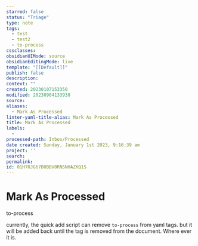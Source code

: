 ```yaml
---
starred: false
status: "Triage"
type: note
tags:
  - test
  - test2
  - to-process
cssclasses: 
obsidianUIMode: source
obsidianEditingMode: live
template: "[[Default]]"
publish: false
description: 
context: ""
created: 20230107153350
modified: 20230904133938
source: 
aliases:
  - Mark As Processed
linter-yaml-title-alias: Mark As Processed
title: Mark As Processed
labels:
  - 
processed-path: Inbox/Processed
date created: Sunday, January 1st 2023, 9:16:39 am
project: ''
search: 
permalink: 
id: 01H70JG67D0BBV0RN5NHAZKQ1S
---
```

# Mark As Processed

to-process

currently, the quick add script can remove `to-process` from yaml tags. but it will be added back until the tag is removed from the document. Where ever it is.
